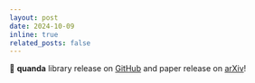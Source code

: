 ```yaml
---
layout: post
date: 2024-10-09
inline: true
related_posts: false
---
```


🐼 **quanda** library release on [GitHub](https://github.com/dilyabareeva/quanda) and paper release on [arXiv](https://arxiv.org/abs/2410.07158)!
